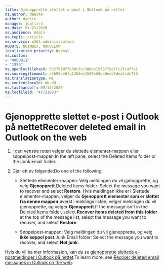 ```yaml
---
title: Gjenopprette slettet e-post i Outlook på nettet
ms.author: daeite
author: daeite
manager: joallard
ms.date: 04/21/2020
ms.audience: Admin
ms.topic: article
ms.service: o365-administration
ROBOTS: NOINDEX, NOFOLLOW
localization_priority: Normal
ms.custom:
- "8000011"
- "1996"
ms.openlocfilehash: 532791077b30c3cc306ab15f87f9e1fc1fc4ffa1
ms.sourcegitcommit: c6692ce0fa1358ec3529e59ca0ecdfdea4cdc759
ms.translationtype: MT
ms.contentlocale: nb-NO
ms.lasthandoff: 09/14/2020
ms.locfileid: "47721883"
---
```

# <a name="recover-deleted-email-in-outlook-on-the-web"></a><span data-ttu-id="f7069-102">Gjenopprette slettet e-post i Outlook på nettet</span><span class="sxs-lookup"><span data-stu-id="f7069-102">Recover deleted email in Outlook on the web</span></span>

1. <span data-ttu-id="f7069-103">I den venstre ruten velger du slettede elementer-mappen eller søppelpost-mappen.</span><span class="sxs-lookup"><span data-stu-id="f7069-103">In the left pane, select the Deleted Items folder or the Junk Email folder.</span></span>

2. <span data-ttu-id="f7069-104">Gjør ett av følgende:</span><span class="sxs-lookup"><span data-stu-id="f7069-104">Do one of the following:</span></span>

    - <span data-ttu-id="f7069-105">Slettede elementer-mappen: Velg meldingen du vil gjenopprette, og velg **Gjenopprett**.</span><span class="sxs-lookup"><span data-stu-id="f7069-105">Deleted Items folder: Select the message you want to recover and select **Restore**.</span></span> <span data-ttu-id="f7069-106">Hvis meldingen ikke er i Slettede elementer-mappen, velger du **Gjenopprett elementer som er slettet fra denne mappen** øverst i meldings listen, velger meldingen du vil gjenopprette, og velger **Gjenopprett**.</span><span class="sxs-lookup"><span data-stu-id="f7069-106">If the message isn't in the Deleted Items folder, select **Recover items deleted from this folder** at the top of the message list, select the message you want to recover, and select **Restore**.</span></span>

    - <span data-ttu-id="f7069-107">Søppelpost-mappen: Velg meldingen du vil gjenopprette, og velg **ikke søppel post**.</span><span class="sxs-lookup"><span data-stu-id="f7069-107">Junk Email folder: Select the message you want to recover, and select **Not junk**.</span></span>

<span data-ttu-id="f7069-108">Hvis du vil ha mer informasjon, kan du se [gjenopprette slettede e-postmeldinger i Outlook på nettet](https://support.office.com/article/a8ca78ac-4721-4066-95dd-571842e9fb11).</span><span class="sxs-lookup"><span data-stu-id="f7069-108">To learn more, see [Recover deleted email messages in Outlook on the web](https://support.office.com/article/a8ca78ac-4721-4066-95dd-571842e9fb11).</span></span>
